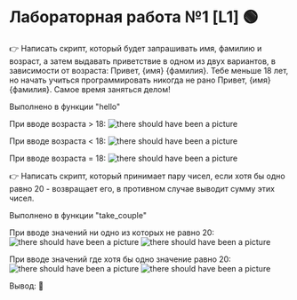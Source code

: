 # Лабораторная работа №1 [L1] 🟢
👉 Написать скрипт, который будет запрашивать имя, фамилию и возраст, а затем выдавать приветствие в одном из двух вариантов, в зависимости от возраста: Привет, {имя} {фамилия}. Тебе меньше 18 лет, но начать учиться программировать никогда не рано Привет, {имя} {фамилия}. Самое время заняться делом!

Выполнено в функции "hello"

При вводе возраста > 18:
![there should have been a picture](https://i.ibb.co/92nQg2d/18.png)

При вводе возраста < 18:
![there should have been a picture](https://i.ibb.co/CthTc6y/18.png)

При вводе возраста = 18:
![there should have been a picture](https://i.ibb.co/C6F4dd0/image.png)


👉 Написать скрипт, который принимает пару чисел, если хотя бы одно равно 20 - возвращает его, в противном случае выводит сумму этих чисел.

Выполнено в функции "take_couple"

При вводе значений ни одно из которых не равно 20:
![there should have been a picture](https://i.ibb.co/QjWftNS/image.png)
![there should have been a picture](https://i.ibb.co/pdD0xqW/image.png)

При вводе значений где хотя бы одно значение равно 20:
![there should have been a picture](https://i.ibb.co/jWwFPGh/image.png)
![there should have been a picture](https://i.ibb.co/0fS3tFm/image.png)

Вывод: 🤔